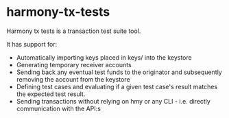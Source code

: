 # harmony-tx-tests
Harmony tx tests is a transaction test suite tool.

It has support for:

* Automatically importing keys placed in keys/ into the keystore
* Generating temporary receiver accounts
* Sending back any eventual test funds to the originator and subsequently removing the account from the keystore
* Defining test cases and evaluating if a given test case's result matches the expected test result.
* Sending transactions without relying on hmy or any CLI - i.e. directly communication with the API:s

